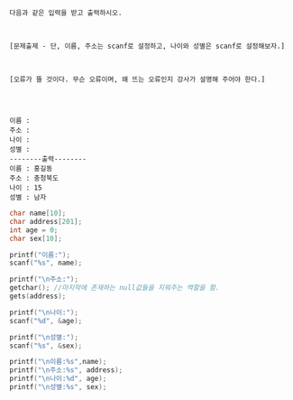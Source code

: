     다음과 같은 입력을 받고 출력하시오.



    [문제출제 - 단, 이름, 주소는 scanf로 설정하고, 나이와 성별은 scanf로 설정해보자.]



    [오류가 뜰 것이다. 무슨 오류이며, 왜 뜨는 오류인지 강사가 설명해 주어야 한다.]




    이름 :
    주소 :
    나이 :
    성별 :
    --------출력--------
    이름 : 홍길동
    주소 : 충청북도
    나이 : 15
    성별 : 남자


```c
char name[10];
char address[201];
int age = 0;
char sex[10];

printf("이름:");
scanf("%s", name);

printf("\n주소:");
getchar(); //마지막에 존재하는 null값들을 지워주는 역할을 함.
gets(address);

printf("\n나이:");
scanf("%d", &age);

printf("\n성별:");
scanf("%s", &sex);

printf("\n이름:%s",name);
printf("\n주소:%s", address);
printf("\n나이:%d", age);
printf("\n성별:%s", sex);

```
